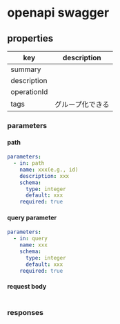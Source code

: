 # openapi swagger

## properties

| key         | description      |
| ----------- | ---------------- |
| summary     |                  |
| description |                  |
| operationId |                  |
| tags        | グループ化できる |

### parameters

#### path

```yml
parameters:
  - in: path
    name: xxx(e.g., id)
    description: xxx
    schema:
      type: integer
      default: xxx
    required: true
```

#### query parameter

```yml
parameters:
  - in: query
    name: xxx
    schema:
      type: integer
      default: xxx
    required: true
```

#### request body

```yml
```

### responses

```yml
```
